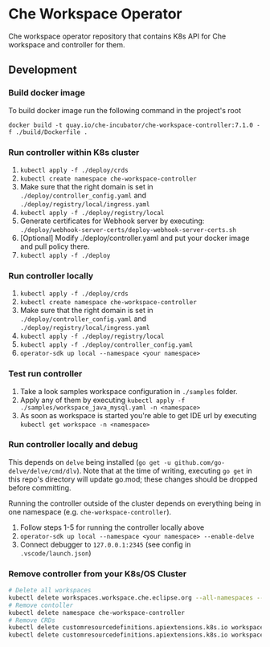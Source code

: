 # Che Workspace Operator

Che workspace operator repository that contains K8s API for Che workspace and controller for them.

## Development

### Build docker image

To build docker image run the following command in the project's root

```
docker build -t quay.io/che-incubator/che-workspace-controller:7.1.0 -f ./build/Dockerfile .
```

### Run controller within K8s cluster
1. `kubectl apply -f ./deploy/crds`
2. `kubectl create namespace che-workspace-controller`
3. Make sure that the right domain is set in `./deploy/controller_config.yaml` and `./deploy/registry/local/ingress.yaml`
4. `kubectl apply -f ./deploy/registry/local`
5. Generate certificates for Webhook server by executing: `./deploy/webhook-server-certs/deploy-webhook-server-certs.sh`
6. [Optional] Modify ./deploy/controller.yaml and put your docker image and pull policy there.
7. `kubectl apply -f ./deploy`

### Run controller locally
1. `kubectl apply -f ./deploy/crds`
2. `kubectl create namespace che-workspace-controller`
3. Make sure that the right domain is set in `./deploy/controller_config.yaml` and `./deploy/registry/local/ingress.yaml`
4. `kubectl apply -f ./deploy/registry/local`
5. `kubectl apply -f ./deploy/controller_config.yaml`
6. `operator-sdk up local --namespace <your namespace>`

### Test run controller

1. Take a look samples workspace configuration in `./samples` folder.
2. Apply any of them by executing `kubectl apply -f ./samples/workspace_java_mysql.yaml -n <namespace>`
3. As soon as workspace is started you're able to get IDE url by executing `kubectl get workspace -n <namespace>`

### Run controller locally and debug
This depends on `delve` being installed (`go get -u github.com/go-delve/delve/cmd/dlv`). Note that at the time of writing, executing `go get` in this repo's directory will update go.mod; these changes should be dropped before committing.

Running the controller outside of the cluster depends on everything being in one namespace (e.g. `che-workspace-controller`).

1. Follow steps 1-5 for running the controller locally above
2. `operator-sdk up local --namespace <your namespace> --enable-delve`
3. Connect debugger to `127.0.0.1:2345` (see config in `.vscode/launch.json`)

### Remove controller from your K8s/OS Cluster
```sh
# Delete all workspaces
kubectl delete workspaces.workspace.che.eclipse.org --all-namespaces --all
# Remove contoller
kubectl delete namespace che-workspace-controller
# Remove CRDs
kubectl delete customresourcedefinitions.apiextensions.k8s.io workspaceroutings.workspace.che.eclipse.org
kubectl delete customresourcedefinitions.apiextensions.k8s.io workspaces.workspace.che.eclipse.org
```
